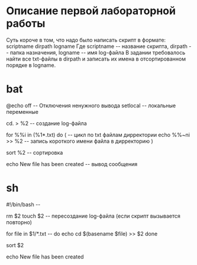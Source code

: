 # Описание первой лабораторной работы
Суть короче в том, что надо было написать скрипт в формате:
scriptname dirpath logname
Где scriptname -- название скрипта, dirpath -- папка назначения, logname -- имя log-файла
В задании требовалось найти все txt-файлы в dirpath и записать их имена в отсортированном порядке в logname.

# bat

@echo off -- Отключения ненужного вывода
setlocal -- локальные переменные

cd. > %2 -- создание log-файла

for %%i in (%1\*.txt) do ( -- цикл по txt файлам дирректории
	echo %%~ni >> %2 -- запись короткого имени файла в дирректорию
)

sort %2 -- сортировка

echo New file has been created -- вывод сообщения

# sh

#!/bin/bash -- 

rm $2 
touch $2 -- пересоздание log-файла (если скрипт вызывается повторно)

for file in $1/*.txt -- 
do
	echo cd $(basename $file) >> $2
done

sort $2

echo New file has been created